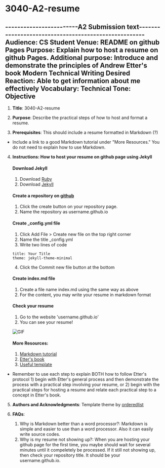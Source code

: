 # 3040-A2-resume

------------------------A2 Submission text-----------------------------------------------------
Audience: CS Student
Venue: README on github Pages
Purpose: Explain how to host a resume on github Pages.
Additional purpose: Introduce and demonstrate the principles of Andrew Etter's book Modern Technical Writing
Desired Reaction: Able to get information about me effectively
Vocabulary: Technical
Tone: Objective
-----------------------------------------------------------------------------------------------



1. **Title**: 3040-A2-resume
 
2. **Purpose**: Describe the practical steps of how to host and format a resume. 

3. **Prerequisites**: This should include a resume formatted in Markdown (?)

  * Include a link to a good Markdown tutorial under "More Resources." You do not need to explain how to use Markdown. 
 
4. **Instructions: How to host your resume on github page using Jekyll**
   
   #### Download Jekyll
   
    1. Download [Ruby](https://jekyllrb.com/docs/installation/macos/)
    2.  Download [Jekyll](https://jekyllrb.com)
   
   #### Create a repository on [github](https://github.com)
   
    1. Click the create button on your repository page.
    2. Name the repository as username.github.io
   
   #### Create _config.yml file
  
    1. Click Add File > Create new file on the top right corner
    2. Name the title _config.yml
    3. Write two lines of code
    
   ```
   title: Your Title
   theme: jekyll-theme-minimal
   ```
    4. Click the Commit new file button at the bottom
   
   #### Create index.md file
  
    1. Create a file name index.md using the same way as above
    2. For the content, you may write your resume in markdown format
   
   #### Check your resume
   
    1. Go to the website 'username.github.io'
    2. You can see your resume!

    ![GIF](https://github.com/gyuyuu/gyuyuu.github.io/blob/main/resume.GIF)

   #### More Resources:  
   
    1. [Markdown tutorial](https://www.markdowntutorial.com)
    2. [Etter's book](https://www.amazon.ca/Modern-Technical-Writing-Introduction-Documentation-ebook/dp/B01A2QL9SS)
    3. [Useful template](https://github.com/murraco/jekyll-theme-minimal-resume)

 * Remember to use each step to explain BOTH how to follow Etter's protocol  1) begin with Etter's general process and then demonstrate the process with a practical step involving your resume, or 2) begin with the practical steps for hosting a resume and relate each practical step to a concept in Etter's book.

 
5. **Authors and Acknowledgments**: Template theme by [orderedlist](https://github.com/orderedlist)

6. **FAQs**:

   1. Why is Markdown better than a word processor?: Markdown is simple and easier to use than a word processor. Also it can easily write source codes.
   2. Why is my resume not showing up?: When you are hosting your github page for the first time, you maybe should wait for several minutes until it compeletely be processed. If it still not showing up, then check your repository title. It should be your username.github.io.
 
